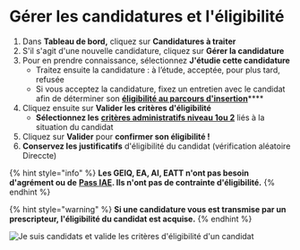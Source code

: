 # Gérer les candidatures et l'éligibilité

1. Dans **Tableau de bord,** cliquez sur **Candidatures à traiter**
2. S'il s'agit d'une nouvelle candidature, cliquez sur **Gérer la candidature**
3. Pour en prendre connaissance, sélectionnez **J'étudie cette candidature**
   * Traitez ensuite la candidature : à l’étude, acceptée, pour plus tard, refusée
   * Si vous acceptez la candidature, fixez un entretien avec le candidat afin de déterminer son [**éligibilité au parcours d'insertion**](https://doc.inclusion.beta.gouv.fr/qui-peut-beneficier-des-contrats-dinsertion-par-lactivite-economique)\*\*\*\*
4. Cliquez ensuite sur **Valider les critères d'éligibilité**
   * **Sélectionnez les** [**critères administratifs niveau 1ou 2**](https://doc.inclusion.beta.gouv.fr/qui-peut-beneficier-des-contrats-dinsertion-par-lactivite-economique#criteres-administratifs-de-niveau-1) liés à la situation du candidat
5. Cliquez sur **Valider** pour **confirmer son éligibilité !** 
6. **Conservez les justificatifs** d'éligibilité du candidat \(vérification aléatoire Direccte\)

{% hint style="info" %}
 **Les GEIQ, EA, AI, EATT n'ont pas besoin d'agrément ou de** [**Pass IAE**](https://doc.inclusion.beta.gouv.fr/presentation/un-agrement-plus-simple-cest-a-dire)**. Ils n'ont pas de contrainte d'éligibilité.**
{% endhint %}

{% hint style="warning" %}
**Si une candidature vous est transmise par un prescripteur, l'éligibilité du candidat est acquise.**
{% endhint %}

![Je suis candidats et valide les crit&#xE8;res d&apos;&#xE9;ligibilit&#xE9; d&apos;un candidat ](https://s5.gifyu.com/images/demo-employeur-repondre1.gif)




